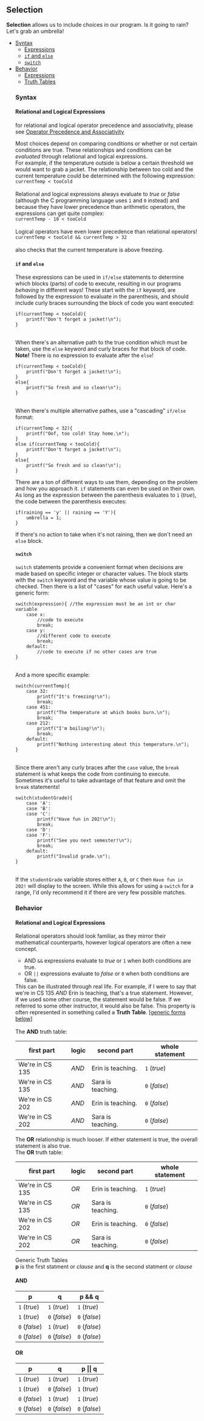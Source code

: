 <h2>Selection</h2>
<p><strong>Selection</strong> allows us to include choices in our program. Is it going to rain? Let's grab an umbrella!</p>
<ul>
    <li><a href="#syntax">Syntax</a>
    <ul>
        <li><a href="#expressions">Expressions</a></li>
        <li><a href="#if_else"><code>if</code> and <code>else</code></a></li>
        <li><a href="#switch"><code>switch</code></a></li>
    </ul></li>
    <li><a href="#behavior">Behavior</a>
    <ul>
        <li><a href="#expression_behavior">Expressions</a></li>
        <li><a href="#truth">Truth Tables</a></li>
</ul>
<h3><a name="syntax">Syntax</a></h3>
<h4><a name="expressions">Relational and Logical Expressions</a></h4>
<p>for relational and logical operator precedence and associativity, please see <a href="https://erinkeith.github.io/135/quick_guides/operators">Operator Precedence and Associativity</a></p>
<p>Most choices depend on comparing conditions or whether or not certain conditions are true. These relationships and conditions can be <em>evaluated</em> through relational and logical expressions.<br>
For example, if the temperature outside is below a certain threshold we would want to grab a jacket. The relationship between too cold and the current temperature could be determined with the following expression:<br>
<code>currentTemp < tooCold</code><br><br>
Relational and logical expressions always evaluate to <em>true</em> or <em>false</em> (although the C programming language uses <code>1</code> and <code>0</code> instead) and because they have lower precedence than arithmetic operators, the expressions can get quite complex:<br>
<code>currentTemp - 10 < tooCold</code><br><br>
Logical operators have even lower precedence than relational operators!<br>
<code>currentTemp < tooCold && currentTemp > 32</code><br><br>
also checks that the current temperature is above freezing.
</p>
<h4><a name="if_else"><code>if</code> and <code>else</code></a></h4>
<p>These expressions can be used in <code>if/else</code> statements to determine which blocks (parts) of code to execute, resulting in our programs <em>behaving</em> in different ways! These start with the <code>if</code> keyword, are followed by the expression to evaluate in the parenthesis, and should include curly braces surrounding the block of code you want executed:<br>
<pre><code>if(currentTemp < tooCold){
    printf("Don't forget a jacket!\n");
}</code></pre>

<br>When there's an alternative path to the true condition which must be taken, use the <code>else</code> keyword and curly braces for that block of code. <strong>Note!</strong> There is no expression to evaluate after the <code>else</code>!<br>
<pre><code>if(currentTemp < tooCold){
    printf("Don't forget a jacket!\n");
}
else{
    printf("So fresh and so clean!\n");
}</code></pre>

<br>When there's multiple alternative pathes, use a "cascading" <code>if/else</code> format:<br>
<pre><code>if(currentTemp < 32){
    printf("Oof, too cold! Stay home.\n");
}
else if(currentTemp < tooCold){
    printf("Don't forget a jacket!\n");
}
else{
    printf("So fresh and so clean!\n");
}</code></pre>
</p>
<p>There are a ton of different ways to use them, depending on the problem and how you approach it. <code>if</code> statements can even be used on their own. As long as the expression between the parenthesis evaluates to <code>1</code> (<em>true</em>), the code between the parenthesis executes:
<pre><code>if(raining == 'y' || raining == 'Y'){
    umbrella = 1;
}</code></pre>
If there's no action to take when it's not raining, then we don't need an <code>else</code> block.<br>
</p>
<h4><a name="switch"><code>switch</code></a></h4>
<p><code>switch</code> statements provide a convenient format when decisions are made based on specific integer or character values. The block starts with the <code>switch</code> keyword and the variable whose value is going to be checked. Then there is a list of "cases" for each useful value. Here's a generic form:<br>
<pre><code>switch(expression){ //the expression must be an int or char variable
    case x:
        //code to execute
        break;
    case y:
        //different code to execute
        break;
    default:
        //code to execute if no other cases are true
}</code></pre>

<br>And a more specific example:<br>
<pre><code>switch(currentTemp){
    case 32:
        printf("It's freezing!\n");
        break;
    case 451:
        printf("The temperature at which books burn.\n");
        break;
    case 212:
        printf("I'm boiling!\n");
        break;
    default:
        printf("Nothing interesting about this temperature.\n");
}</code></pre>

<br>Since there aren't any curly braces after the <code>case</code> value, the <code>break</code> statement is what keeps the code from continuing to execute. Sometimes it's useful to take advantage of that feature and omit the <code>break</code> statements!<br>
<pre><code>switch(studentGrade){
    case 'A':
    case 'B':
    case 'C':
        printf("Have fun in 202!\n");
        break;
    case 'D':
    case 'F':
        printf("See you next semester!\n");
        break;
    default:
        printf("Invalid grade.\n");
}</code></pre>
<br>If the <code>studentGrade</code> variable stores either <code>A</code>, <code>B</code>, or <code>C</code> then <code>Have fun in 202!</code> will display to the screen. While this allows for using a <code>switch</code> for a range, I'd only recommend it if there are very few possible matches.<br>
</p>
<h3><a name="behavior">Behavior</a></h3>
<h4><a name="expression_behavior">Relational and Logical Expressions</a></h4>
<p>Relational operators should look familiar, as they mirror their mathematical counterparts, however logical operators are often a new concept.
<ul>
    <li>AND <code>&&</code> expressions evaluate to <em>true</em> or <code>1</code> when both conditions are true.</li>
    <li>OR <code>||</code> expressions evaluate to <em>false</em> or <code>0</code> when both conditions are false.</li>
</ul>
This can be illustrated through real life. For example, if I were to say that we're in CS 135 <em>AND</em> Erin is teaching, that's a true statement. However, if we used some other course, the statement would be false. If we referred to some other instructor, it would also be false. This property is often represented in something called a <strong>Truth Table</strong>. [<a href="#truth">generic forms below</a>]<br><br>
The <strong>AND</strong> truth table:
<table>
<thead>
<tr>
<th>first part</th>
<th>logic</th>
<th>second part</th>
<th>whole statement</th>
</tr>
</thead>
<tbody>
<tr><td>We're in CS 135</td><td><em>AND</em></td><td>Erin is teaching.</td><td><code>1</code> (<em>true</em>)</td></tr>
<tr><td>We're in CS 135</td><td><em>AND</em></td><td>Sara is teaching.</td><td><code>0</code> (<em>false</em>)</td></tr>
<tr><td>We're in CS 202</td><td><em>AND</em></td><td>Erin is teaching.</td><td><code>0</code> (<em>false</em>)</td></tr>
<tr><td>We're in CS 202</td><td><em>AND</em></td><td>Sara is teaching.</td><td><code>0</code> (<em>false</em>)</td></tr>
</tbody>
</table>
The <strong>OR</strong> relationship is much looser. If either statement is true, the overall statement is also true.<br>
The <strong>OR</strong> truth table:
<table>
<thead>
<tr>
<th>first part</th>
<th>logic</th>
<th>second part</th>
<th>whole statement</th>
</tr>
</thead>
<tbody>
<tr><td>We're in CS 135</td><td><em>OR</em></td><td>Erin is teaching.</td><td><code>1</code> (<em>true</em>)</td></tr>
<tr><td>We're in CS 135</td><td><em>OR</em></td><td>Sara is teaching.</td><td><code>0</code> (<em>false</em>)</td></tr>
<tr><td>We're in CS 202</td><td><em>OR</em></td><td>Erin is teaching.</td><td><code>0</code> (<em>false</em>)</td></tr>
<tr><td>We're in CS 202</td><td><em>OR</em></td><td>Sara is teaching.</td><td><code>0</code> (<em>false</em>)</td></tr>
</tbody>
</table>
</p>

<a name="truth">Generic Truth Tables</a><br>
<strong>p</strong> is the first statment or <em>clause</em> and <strong>q</strong> is the second statment or <em>clause</em><br>
<h4>AND</h4>
<table>
<thead>
<tr>
<th>p</th>
<th>q</th>
<th>p && q</th>
</tr>
</thead>
<tbody>
<tr><td><code>1</code> (<em>true</em>)</td><td><code>1</code> (<em>true</em>)</td><td><code>1</code> (<em>true</em>)</td></tr>
<tr><td><code>1</code> (<em>true</em>)</td><td><code>0</code> (<em>false</em>)</td><td><code>0</code> (<em>false</em>)</td></tr>
<tr><td><code>0</code> (<em>false</em>)</td><td><code>1</code> (<em>true</em>)</td><td><code>0</code> (<em>false</em>)</td></tr>
<tr><td><code>0</code> (<em>false</em>)</td><td><code>0</code> (<em>false</em>)</td><td><code>0</code> (<em>false</em>)</td></tr>
</tbody>
</table>
<h4>OR</h4>
<table>
<thead>
<tr>
<th>p</th>
<th>q</th>
<th>p || q</th>
</tr>
</thead>
<tbody>
<tr><td><code>1</code> (<em>true</em>)</td><td><code>1</code> (<em>true</em>)</td><td><code>1</code> (<em>true</em>)</td></tr>
<tr><td><code>1</code> (<em>true</em>)</td><td><code>0</code> (<em>false</em>)</td><td><code>1</code> (<em>true</em>)</td></tr>
<tr><td><code>0</code> (<em>false</em>)</td><td><code>1</code> (<em>true</em>)</td><td><code>1</code> (<em>true</em>)</td></tr>
<tr><td><code>0</code> (<em>false</em>)</td><td><code>0</code> (<em>false</em>)</td><td><code>0</code> (<em>false</em>)</td></tr>
</tbody>
</table>
